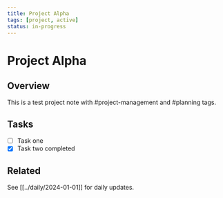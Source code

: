 ```yaml
---
title: Project Alpha
tags: [project, active]
status: in-progress
---
```


# Project Alpha

## Overview
This is a test project note with #project-management and #planning tags.

## Tasks
- [ ] Task one
- [x] Task two completed

## Related
See [[../daily/2024-01-01]] for daily updates.